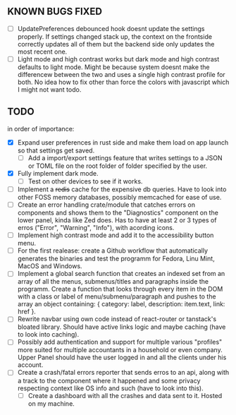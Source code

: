 ## KNOWN BUGS FIXED

- [ ] UpdatePreferences debounced hook doesnt update the settings properly. If settings changed stack up, the context on the frontside correctly updates all of them but the backend side only updates the most recent one.
- [ ] Light mode and high contrast works but dark mode and high contrast defaults to light mode. Might be because system doesnt make the differencew between the two and uses a single high contrast profile for both. No idea how to fix other than force the colors with javascript which I might not want todo.

## TODO

in order of importance:

- [x] Expand user preferences in rust side and make them load on app launch so that settings get saved.
  - [ ] Add a import/export settings feature that writes settings to a JSON or TOML file on the root folder of folder specified by the user.
- [x] Fully implement dark mode.
  - [ ] Test on other devices to see if it works.
- [ ] Implement a ~~redis~~ cache for the expensive db queries. Have to look into other FOSS memory databases, possibly memcached for ease of use.
- [ ] Create an error handling crate/module that catches errors on components and shows them to the "Diagnostics" component on the lower panel, kinda like Zed does. Has to have at least 2 or 3 types of erros ("Error", "Warning", "Info"), with acording icons.
- [ ] Implement high contrast mode and add it to the accessibility button menu.
- [ ] For the first realease: create a Github workflow that automatically generates the binaries and test the programm for Fedora, Linu Mint, MacOS and Windows.
- [ ] Implement a global search function that creates an indexed set from an array of all the menus, submenus/titles and paragraphs inside the programm. Create a function that looks through every item in the DOM with a class or label of menu/submenu/paragraph and pushes to the array an object containing: { category: label, description: item.text, link: href }.
- [ ] Rewrite navbar using own code instead of react-router or tanstack's bloated library. Should have active links logic and maybe caching (have to look into caching).
- [ ] Possibly add authentication and support for multiple various "profiles" more suited for multiple accountants in a household or even company. Upper Panel should have the user logged in and all the clients under his account.
- [ ] Create a crash/fatal errors reporter that sends erros to an api, along with a track to the component where it happened and some privacy respecting context like OS info and such (have to look into this).
  - [ ] Create a dashboard with all the crashes and data sent to it. Hosted on my machine.
